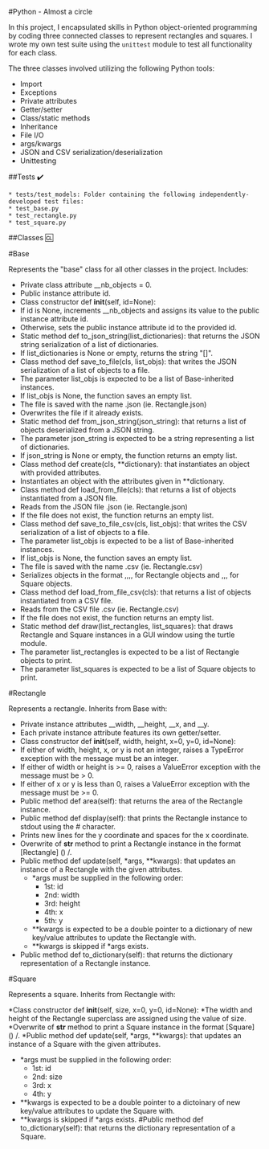 #Python - Almost a circle

In this project, I encapsulated skills in Python object-oriented programming
by coding three connected classes to represent rectangles and squares. I wrote my
own test suite using the `unittest` module to test all functionality for each
class.

The three classes involved utilizing the following Python tools:

   * Import
   * Exceptions
   * Private attributes
   * Getter/setter
   * Class/static methods
   * Inheritance
   * File I/O
   * args/kwargs
   * JSON and CSV serialization/deserialization
   * Unittesting

##Tests ✔️

    * tests/test_models: Folder containing the following independently-developed test files:
    * test_base.py
    * test_rectangle.py
    * test_square.py

##Classes 🆑

#Base

Represents the "base" class for all other classes in the project. Includes:

 * Private class attribute __nb_objects = 0.
 * Public instance attribute id.
 * Class constructor def __init__(self, id=None):
  * If id is None, increments __nb_objects and assigns its value to the public instance attribute id.
  * Otherwise, sets the public instance attribute id to the provided id.
 * Static method def to_json_string(list_dictionaries): that returns the JSON string serialization of a list of dictionaries.
  * If list_dictionaries is None or empty, returns the string "[]".
 * Class method def save_to_file(cls, list_objs): that writes the JSON serialization of a list of objects to a file.
  * The parameter list_objs is expected to be a list of Base-inherited instances.
  * If list_objs is None, the function saves an empty list.
  * The file is saved with the name <cls name>.json (ie. Rectangle.json)
  * Overwrites the file if it already exists.
 * Static method def from_json_string(json_string): that returns a list of objects deserialized from a JSON string.
  * The parameter json_string is expected to be a string representing a list of dictionaries.
  * If json_string is None or empty, the function returns an empty list.
 * Class method def create(cls, **dictionary): that instantiates an object with provided attributes.
  * Instantiates an object with the attributes given in **dictionary.
 * Class method def load_from_file(cls): that returns a list of objects instantiated from a JSON file.
  * Reads from the JSON file <cls name>.json (ie. Rectangle.json)
  * If the file does not exist, the function returns an empty list.
 * Class method def save_to_file_csv(cls, list_objs): that writes the CSV serialization of a list of objects to a file.
  * The parameter list_objs is expected to be a list of Base-inherited instances.
  * If list_objs is None, the function saves an empty list.
  * The file is saved with the name <cls name>.csv (ie. Rectangle.csv)
  * Serializes objects in the format <id>,<width>,<height>,<x>,<y> for Rectangle objects and <id>,<size>,<x>,<y> for Square objects.
 * Class method def load_from_file_csv(cls): that returns a list of objects instantiated from a CSV file.
  * Reads from the CSV file <cls name>.csv (ie. Rectangle.csv)
  * If the file does not exist, the function returns an empty list.
 * Static method def draw(list_rectangles, list_squares): that draws Rectangle and Square instances in a GUI window using the turtle module.
  * The parameter list_rectangles is expected to be a list of Rectangle objects to print.
  * The parameter list_squares is expected to be a list of Square objects to print.
 
#Rectangle

Represents a rectangle. Inherits from Base with:

 * Private instance attributes __width, __height, __x, and __y.
  * Each private instance attribute features its own getter/setter.
 * Class constructor def __init__(self, width, height, x=0, y=0, id=None):
  * If either of width, height, x, or y is not an integer, raises a TypeError exception with the message <attribute> must be an integer.
  * If either of width or height is >= 0, raises a ValueError exception with the message <attribute> must be > 0.
  * If either of x or y is less than 0, raises a ValueError exception with the message <attribute> must be >= 0.
 * Public method def area(self): that returns the area of the Rectangle instance.
 * Public method def display(self): that prints the Rectangle instance to stdout using the # character.
  * Prints new lines for the y coordinate and spaces for the x coordinate.
 * Overwrite of __str__ method to print a Rectangle instance in the format [Rectangle] (<id>) <x>/<y>.
 * Public method def update(self, *args, **kwargs): that updates an instance of a Rectangle with the given attributes.
    * *args must be supplied in the following order:
       * 1st: id
       * 2nd: width
       * 3rd: height
       * 4th: x
       * 5th: y
    * **kwargs is expected to be a double pointer to a dictionary of new key/value attributes to update the Rectangle with.
    * **kwargs is skipped if *args exists.
 * Public method def to_dictionary(self): that returns the dictionary representation of a Rectangle instance.

#Square

Represents a square. Inherits from Rectangle with:

 *Class constructor def __init__(self, size, x=0, y=0, id=None):
    *The width and height of the Rectangle superclass are assigned using the value of size.
*Overwrite of __str__ method to print a Square instance in the format [Square] (<id>) <x>/<y>.
*Public method def update(self, *args, **kwargs): that updates an instance of a Square with the given attributes.
  *   *args must be supplied in the following order:
       * 1st: id
       * 2nd: size
       * 3rd: x
       * 4th: y
  *   **kwargs is expected to be a double pointer to a dictoinary of new key/value attributes to update the Square with.
  *    **kwargs is skipped if *args exists.
#Public method def to_dictionary(self): that returns the dictionary representation of a Square.
